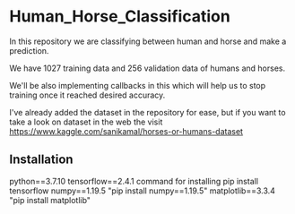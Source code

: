 # Human_Horse_Classification

In this repository we are classifying between human and horse and make a prediction.

We have 1027 training data and 256 validation data of humans and horses.

We'll be also implementing callbacks in this which will help us to stop training once it reached desired accuracy.

I've already added the dataset in the repository for ease, but if you want to take a look on dataset in the web the visit https://www.kaggle.com/sanikamal/horses-or-humans-dataset

## Installation

python==3.7.10 
tensorflow==2.4.1 command for installing  pip install tensorflow
numpy==1.19.5 "pip install numpy==1.19.5"
matplotlib==3.3.4 "pip install matplotlib"
